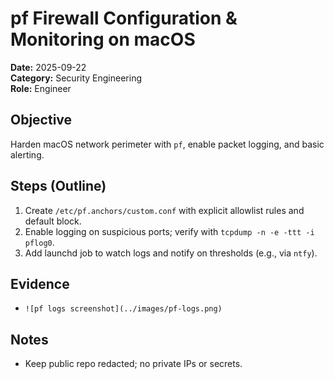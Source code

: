 # pf Firewall Configuration & Monitoring on macOS

**Date:** 2025-09-22  
**Category:** Security Engineering  
**Role:** Engineer

## Objective
Harden macOS network perimeter with `pf`, enable packet logging, and basic alerting.

## Steps (Outline)
1. Create `/etc/pf.anchors/custom.conf` with explicit allowlist rules and default block.
2. Enable logging on suspicious ports; verify with `tcpdump -n -e -ttt -i pflog0`.
3. Add launchd job to watch logs and notify on thresholds (e.g., via `ntfy`).

## Evidence
- `![pf logs screenshot](../images/pf-logs.png)`

## Notes
- Keep public repo redacted; no private IPs or secrets.